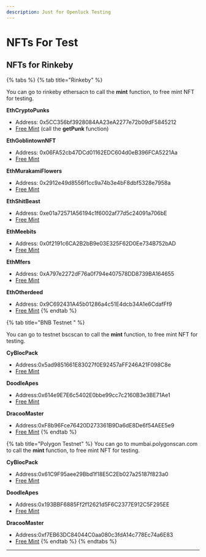 ```yaml
---
description: Just for Openluck Testing
---
```


# NFTs For Test

## NFTs for Rinkeby

{% tabs %}
{% tab title="Rinkeby" %}


You can go to rinkeby ethersacn to call the **mint** function, to free mint NFT for testing.

**EthCryptoPunks**

* Address: 0x5CC356bf3928084AA23eA2277e72b09dF5845212
* [Free Mint](https://rinkeby.etherscan.io/address/0x5CC356bf3928084AA23eA2277e72b09dF5845212#writeContract) (call the **getPunk** function)

**EthGoblintownNFT**

* Address: 0x06FA52cb47DCd01162EDC604d0eB396FCA5221Aa
* [Free Mint](https://rinkeby.etherscan.io/address/0x06FA52cb47DCd01162EDC604d0eB396FCA5221Aa#writeContract)

**EthMurakamiFlowers**

* Address: 0x2912e49d8556f1cc9a74b3e4bF8dbf5328e7958a
* [Free Mint](https://rinkeby.etherscan.io/address/0x2912e49d8556f1cc9a74b3e4bF8dbf5328e7958a#writeContract)

**EthShitBeast**

* Address: 0xe01a72571A56194c1f6002af77d5c24091a706bE
* [Free Mint](https://rinkeby.etherscan.io/address/0xe01a72571A56194c1f6002af77d5c24091a706bE#writeContract)

**EthMeebits**

* Address: 0x0f2191c6CA2B2bB9e03E325F62D0Ee734B752bAD
* [Free Mint](https://rinkeby.etherscan.io/address/0x0f2191c6CA2B2bB9e03E325F62D0Ee734B752bAD#writeContract)

**EthMfers**

* Address: 0xA797e2272dF76a0f794e407578DD8739BA164655
* [Free Mint](https://rinkeby.etherscan.io/address/0xA797e2272dF76a0f794e407578DD8739BA164655#writeContract)

**EthOtherdeed**

* Address: 0x9C692431A45b01286a4c51E4dcb34A1e6CdafFf9
* [Free Mint](https://rinkeby.etherscan.io/address/0x9C692431A45b01286a4c51E4dcb34A1e6CdafFf9#writeContract)
{% endtab %}

{% tab title="BNB Testnet " %}


You can go to testnet bscscan to call the **mint** function, to free mint NFT for testing.

**CyBlocPack**

* Address:0x5ad9851661E83027f0E92457aFF246A21F098C8e
* [Free Mint](https://testnet.bscscan.com/address/0x5ad9851661E83027f0E92457aFF246A21F098C8e#writeContract)

**DoodleApes**

* Address:0x614e9E7E6c5402E0bbe99cc7c2160B3e3BE71Ae1
* [Free Mint](https://testnet.bscscan.com/address/0x614e9E7E6c5402E0bbe99cc7c2160B3e3BE71Ae1#writeContract)

**DracooMaster**

* Address:0xF8b96Fce76420D273361B9Da6dE8De6f54AEE5e9
* [Free Mint](https://testnet.bscscan.com/address/0xF8b96Fce76420D273361B9Da6dE8De6f54AEE5e9#writeContract)
{% endtab %}

{% tab title="Polygon Testnet" %}
You can go to mumbai.polygonscan.com to call the **mint** function, to free mint NFT for testing.

**CyBlocPack**

* Address:0x61C9F95aee29Bbd1f18E5C2Eb027a25187f823a0
* [Free Mint](https://mumbai.polygonscan.com/address/0x61C9F95aee29Bbd1f18E5C2Eb027a25187f823a0#writeContract)

**DoodleApes**

* Address:0x193BBF6885Ff2f12621d5F6C2377E912C5F295EE
* [Free Mint](https://mumbai.polygonscan.com/address/0x193BBF6885Ff2f12621d5F6C2377E912C5F295EE#writeContract)

**DracooMaster**

* Address:0xf7EB63DC84044C0aa080c3fdA14c778Ec74a6E83
* [Free Mint](https://mumbai.polygonscan.com/address/0xf7EB63DC84044C0aa080c3fdA14c778Ec74a6E83#writeContract)
{% endtab %}
{% endtabs %}

****


